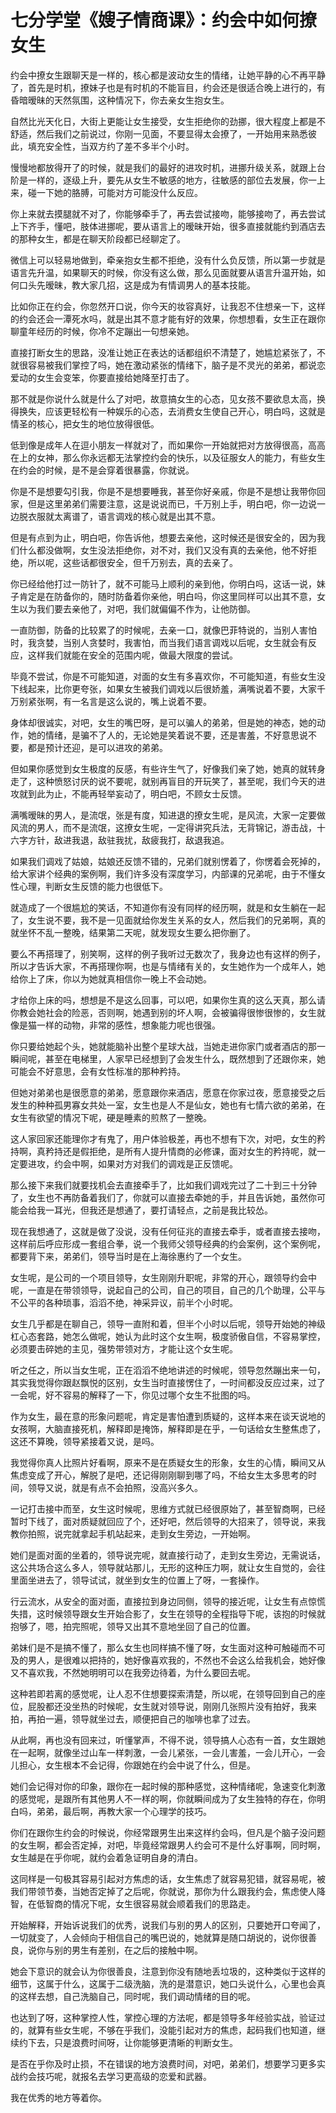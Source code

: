 # 七分学堂《嫂子情商课》：约会中如何撩女生

约会中撩女生跟聊天是一样的，核心都是波动女生的情绪，让她平静的心不再平静了，首先是时机，撩妹子也是有时机的不能盲目，约会还是很适合晚上进行的，有昏暗暧昧的天然氛围，这种情况下，你去亲女生抱女生。

自然比光天化日，大街上更能让女生接受，女生拒绝你的劲挪，很大程度上都是不舒适，然后我们之前说过，你刚一见面，不要显得太会撩了，一开始用来熟悉彼此，填充安全性，当双方约了差不多半个小时。

慢慢地都放得开了的时候，就是我们的最好的进攻时机，进挪升级关系，就跟上台阶是一样的，逐级上升，要先从女生不敏感的地方，往敏感的部位去发展，你一上来，碰一下她的胳膊，可能对方可能没什么反应。

你上来就去摸腿就不对了，你能够牵手了，再去尝试接吻，能够接吻了，再去尝试上下齐手，懂吧，肢体进挪呢，要从语言上的暧昧开始，很多直接就能约到酒店去的那种女生，都是在聊天阶段都已经聊定了。

微信上可以轻易地做到，牵亲抱女生都不拒绝，没有什么负反馈，所以第一步就是语言先升温，如果聊天的时候，你没有这么做，那么见面就要从语言升温开始，如何口头先暧昧，教大家几招，这是成为有情调男人的基本技能。

比如你正在约会，你忽然开口说，你今天的妆容真好，让我忍不住想亲一下，这样的约会还会一潭死水吗，就是出其不意才能有好的效果，你想想看，女生正在跟你聊童年经历的时候，你冷不定蹦出一句想亲她。

直接打断女生的思路，没准让她正在表达的话都组织不清楚了，她尴尬紧张了，不就很容易被我们掌控了吗，她在激动紧张的情绪下，脑子是不灵光的弟弟，都说恋爱动的女生会变笨，你要直接给她降至打击了。

那不就是你说什么就是什么了对吧，故意搞女生的心态，见女孩不要欲息太高，换得换失，应该更轻松有一种娱乐的心态，去消费女生使自己开心，明白吗，这就是情圣的核心，把女生的地位放得很低。

低到像是成年人在逗小朋友一样就对了，而如果你一开始就把对方放得很高，高高在上的女神，那么你永远都无法掌控约会的快乐，以及征服女人的能力，有些女生在约会的时候，是不是会穿着很暴露，你就说。

你是不是想要勾引我，你是不是想要睡我，甚至你好亲戚，你是不是想让我带你回家，但是这里弟弟们需要注意，这是说说而已，千万别上手，明白吧，你一边说一边脱衣服就太离谱了，语言调戏的核心就是出其不意。

但是有点到为止，明白吧，你告诉他，想要去亲他，这时候还是很安全的，因为我们什么都没做啊，女生没法拒绝你，对不对，我们又没有真的去亲他，他不好拒绝，所以呢，这些话都很安全，但千万别去，真的去亲了。

你已经给他打过一防针了，就不可能马上顺利的亲到他，你明白吗，这话一说，妹子肯定是在防备你的，随时防备着你亲他，明白吗，你这里同样可以出其不意，女生以为我们要去亲他了，对吧，我们就偏偏不作为，让他防御。

一直防御，防备的比较累了的时候呢，去亲一口，就像巴菲特说的，当别人害怕时，我贪婪，当别人贪婪时，我害怕，而当我们语言调戏以后呢，女生就会有反应，这样我们就能在安全的范围内呢，做最大限度的尝试。

毕竟不尝试，你是不可能知道，对面的女生有多喜欢你，不可能知道，有些女生没下线起来，比你更夸张，如果女生被我们调戏以后很娇羞，满嘴说着不要，大家千万别紧张啊，有一名言是这么说的，嘴上说着不要。

身体却很诚实，对吧，女生的嘴巴呀，是可以骗人的弟弟，但是她的神态，她的动作，她的情绪，是骗不了人的，无论她是笑着说不要，还是害羞，不好意思说不要，都是预计还迎，是可以进攻的弟弟。

但如果你感觉到女生极度的反感，有些许生气了，好像我们亲了她，她真的就转身走了，这种愤怒讨厌的说不要呢，就别再盲目的开玩笑了，甚至呢，我们今天的进攻就到此为止，不能再轻举妄动了，明白吧，不顾女士反馈。

满嘴暧昧的男人，是流氓，张是有度，知进退的撩女生呢，是风流，大家一定要做风流的男人，而不是流氓，这撩女生呢，一定得讲究兵法，无背锦记，游击战，十六字方针，敌进我退，敌驻我扰，敌疲我打，敌退我追。

如果我们调戏了姑娘，姑娘还反馈不错的，兄弟们就别愣着了，你愣着会死掉的，给大家讲个经典的案例啊，我们许多没有深度学习，内部课的兄弟呢，由于不懂女性心理，判断女生反馈的能力也很低下。

就造成了一个很尴尬的笑话，不知道你有没有同样的经历啊，就是和女生躺在一起了，女生说不要，我不是一见面就给你发生关系的女人，然后我们的兄弟啊，真的就坐怀不乱一整晚，结果第二天呢，就发现女生要么把你删了。

要么不再搭理了，别笑啊，这样的例子我听过无数次了，我身边也有这样的例子，所以才告诉大家，不再搭理你啊，也是与情绪有关的，女生她作为一个成年人，她给你上了床，你以为她就真相信你一晚上不会动她。

才给你上床的吗，想想是不是这么回事，可以吧，如果你生真的这么天真，那么请你教会她社会的险恶，否则啊，她遇到别的坏人啊，会被骗得很惨很惨的，女生就像是猫一样的动物，非常的感性，想象能力呢也很强。

你只要给她起个头，她就能脑补出整个星球大战，当她走进你家门或者酒店的那一瞬间呢，甚至在电梯里，人家早已经想到了会发生什么，既然想到了还跟你来，她可能会不好意思，会有女性标准的那种矜持。

但她对弟弟也是很愿意的弟弟，愿意跟你来酒店，愿意在你家过夜，愿意接受之后发生的种种孤男寡女共处一室，女生也是人不是仙女，她也有七情六欲的弟弟，在女生有欲望的情况下呢，硬是睡素的煎熬了一整晚。

这人家回家还能理你才有鬼了，用户体验极差，再也不想有下次，对吧，女生的矜持啊，真矜持还是假拒绝，是所有人提升情商的必修课，面对女生的矜持呢，就一定要进攻，约会中啊，如果对方对我们的调戏是正反馈呢。

那么接下来我们就要找机会去直接牵手了，比如我们调戏完过了二十到三十分钟了，女生也不再防备着我们了，你就可以直接去牵她的手，并且告诉她，虽然你可能会给我一耳光，但我还是想通了，要打请轻点，之前是我比较怂。

现在我想通了，这就是做了没说，没有任何征兆的直接去牵手，或者直接去接吻，这样前后呼应形成一套组合拳，说一个我师父领导经典的约会案例，这个案例呢，都要背下来，弟弟们，领导当时是在上海徐惠约了一个女生。

女生呢，是公司的一个项目领导，女生刚刚升职呢，非常的开心，跟领导约会中呢，一直是在带领领导，说起自己的公司，自己的项目，自己的几个助理，公平与不公平的各种琐事，滔滔不绝，神采异议，前半个小时呢。

女生几乎都是在聊自己，领导一直附和着，但半个小时以后呢，领导开始她的神级杠心态套路，她怎么做呢，她认为此时这个女生啊，极度骄傲自信，不容易掌控，必须要击碎她的主见，强势带领对方，才能让这个女生呢。

听之任之，所以当女生呢，正在滔滔不绝地讲述的时候呢，领导忽然蹦出来一句，其实我觉得你跟赵飘悦的区别，女生当时直接愣住了，一时间都没反应过来，过了一会呢，好不容易的解释了一下，你见过哪个女生不批图的吗。

作为女生，最在意的形象问题呢，肯定是害怕遭到质疑的，这样本来在谈天说地的女孩啊，大脑直接死机，解释即是掩饰，解释即是在乎，一句话给女生整焦虑了，这还不算晚，领导紧接着又说，是吗。

我觉得你真人比照片好看啊，原来不是在质疑女生的形象，女生的心情，瞬间又从焦虑变成了开心，解脱了是吧，还记得刚刚聊到哪了吗，不给女生太多思考的时间，领导又说，就是有点不会拍照，没高兴多久。

一记打击接中而至，女生这时候呢，思维方式就已经很原始了，甚至智商啊，已经暂时下线了，面对质疑就回应了个，还好吧，然后领导的大招来了，领导说，来我教你拍照，说完就拿起手机站起来，走到女生旁边，一开始啊。

她们是面对面的坐着的，领导说完呢，就直接行动了，走到女生旁边，无需说话，这公共场合这么多人，领导就站那儿，无形的这种压力啊，就让女生自觉的，会往里面坐进去了，领导试试，就坐到女生的位置上了呀，一套操作。

行云流水，从安全的面对面，直接拉到身边同侧，领导的接近呢，让女生有点惊慌失措，这时候领导跟女生开始合影了，女生在领导的全程指导下呢，该抱的时候就抱够了，嗯，拍完照呢，领导又出其不意地坐回了自己的位置。

弟妹们是不是搞不懂了，那么女生也同样搞不懂了呀，女生面对这种可触碰而不可及的男人，是很难以把持的，她好像喜欢我的，不然也不会这么给我机会，她好像又不喜欢我，不然她明明可以在我旁边待着，为什么要回去呢。

这种若即若离的感觉呢，让人忍不住想要探索清楚，所以呢，在领导回到自己的座位，屁股都还没坐热的时候呢，女生就对领导说，刚刚几张照片没有拍好，我来拍，再拍一遍，领导就坐过去，顺便把自己的咖啡也拿了过去。

从此啊，再也没有回来过，听懂掌声，不得不说，领导搞人心态有一首，女生跟她在一起啊，就像坐过山车一样刺激，一会儿紧张，一会儿害羞，一会儿开心，一会儿担心，女生根本不会记得，你跟她在约会中说了什么，但是。

她们会记得对你的印象，跟你在一起时候的那种感觉，这种情绪呢，急速变化刺激的感觉呢，是跟所有其他男人不一样的啊，你就瞬间成为了女生独特的存在，你明白吗，弟弟，最后啊，再教大家一个心理学的技巧。

你们在跟你生约会的时候说，你经常跟男生出来这样约会吗，但凡是个脑子没问题的女生啊，都会否定掉，对吧，毕竟经常跟男人约会可不是什么好事啊，同时啊，女生越是在乎你呢，就约会着急证明自身的清白。

这同样是一句极其容易引起对方焦虑的话，女生焦虑了就容易犯错，就容易呢，被我们带领节奏，当她否定掉了之后呢，你就说，那你为什么跟我约会，焦虑使人降智，在低智商的情况下呢，女生很容易就会顺着我们的思路走。

开始解释，开始诉说我们的优秀，说我们与别的男人的区别，只要她开口夸闻了，一切就变了，人会倾向于相信自己的嘴巴说的，她就算是随口胡说的，说你很善良，说你与别的男生有差别，在之后的接触中啊。

她会下意识的就会认为你很善良，注意到你没有随地丢垃圾的，这种类似于这样的细节，这属于什么，这属于二级洗脑，洗的是潜意识，她口头说什么，心里也会真的这样去想，自己洗脑自己，同时呢，我们调动情绪的目的呢。

也达到了呀，这种掌控人性，掌控心理的方法呢，都是领导多年经验实战，验证过的，就算有些女生呢，不够在乎我们，没能引起对方的焦虑，起码我们也知道，继续约下去，只是浪费时间呀，让你能够更清晰的判断女生。

是否在乎你及时止损，不在错误的地方浪费时间，对吧，弟弟们，想要学习更多实战约会技巧呢，就报名去学习更高级的恋爱和武器。

我在优秀的地方等着你。